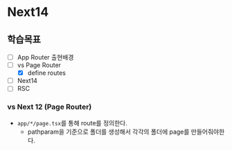 # Next14

## 학습목표

- [ ] App Router 출현배경
- [ ] vs Page Router
  - [x] define routes
- [ ] Next14
- [ ] RSC

### vs Next 12 (Page Router)

- `app/*/page.tsx`를 통해 route를 정의한다.
  - pathparam을 기준으로 폴더를 생성해서 각각의 폴더에 page를 만들어줘야한다.
